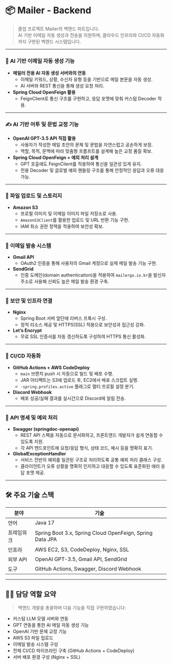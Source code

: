 # 📦 Mailer - Backend
> 졸업 프로젝트 Mailer의 백엔드 파트입니다.  
> AI 기반 이메일 자동 생성과 전송을 지원하며, 클라우드 인프라와 CI/CD 자동화까지 구현된 백엔드 시스템입니다.

---

### 🧠 **AI 기반 이메일 자동 생성 기능**

- **메일러 전용 AI 자동 생성 서버와의 연동**
    - 이메일 키워드, 상황, 수신자 유형 등을 기반으로 메일 본문을 자동 생성.
    - AI 서버와 REST 통신을 통해 생성 요청 처리.
- **Spring Cloud OpenFeign 활용**
    - FeignClient로 통신 구조를 구현하고, 응답 포맷에 맞춰 커스텀 Decoder 적용.

---

### ✍️ **AI 기반 어투 및 문법 교정 기능**

- **OpenAI GPT-3.5 API 직접 활용**
    - 사용자가 작성한 메일 초안의 문체 및 문법을 자연스럽고 공손하게 보정.
    - 역할, 목적, 문맥에 따라 맞춤형 프롬프트를 설계해 높은 교정 품질 확보.
- **Spring Cloud OpenFeign + 예외 처리 설계**
    - GPT 호출에도 FeignClient를 적용하여 통신을 일관성 있게 유지.
    - 전용 Decoder 및 글로벌 예외 핸들링 구조를 통해 안정적인 응답과 오류 대응 가능.

---

### 📂 **파일 업로드 및 스토리지**

- **Amazon S3**
    - 프로필 이미지 및 이메일 이미지 파일 저장소로 사용.
    - `AmazonS3Client`를 활용한 업로드 및 URL 반환 기능 구현.
    - IAM 최소 권한 정책을 적용하여 보안성 확보.

---

### 💌 **이메일 발송 시스템**

- **Gmail API**
    - OAuth2 인증을 통해 사용자의 Gmail 계정으로 실제 메일 발송 기능 구현.
- **SendGrid**
    - 인증 도메인(domain authentication)을 적용하여 `mailergo.io.kr`을 발신자 주소로 사용해 신뢰도 높은 메일 발송 환경 구축.

---

### 🔐 **보안 및 인프라 연결**

- **Nginx**
    - Spring Boot 서버 앞단에 리버스 프록시 구성.
    - 정적 리소스 제공 및 HTTPS(SSL) 적용으로 보안성과 접근성 강화.
- **Let’s Encrypt**
    - 무료 SSL 인증서를 자동 갱신하도록 구성하여 HTTPS 통신 활성화.

---

### 🚀 **CI/CD 자동화**

- **GitHub Actions + AWS CodeDeploy**
    - `main` 브랜치 push 시 자동으로 빌드 및 배포 수행.
    - JAR 아티팩트는 S3에 업로드 후, EC2에서 배포 스크립트 실행.
    - `-spring.profiles.active` 플래그로 멀티 프로필 설정 분기.
- **Discord Webhook**
    - 배포 성공/실패 결과를 실시간으로 Discord에 알림 전송.

---

### 📄 **API 명세 및 예외 처리**

- **Swagger (springdoc-openapi)**
    - REST API 스펙을 자동으로 문서화하고, 프론트엔드 개발자가 쉽게 연동할 수 있도록 지원.
    - 각 API 엔드포인트에 요청/응답 형식, 상태 코드, 예시 등을 명확히 표기.
- **GlobalExceptionHandler**
    - 서비스 전반의 예외를 일관된 구조로 처리하도록 공통 예외 처리 클래스 구성.
    - 클라이언트가 오류 상황을 명확히 인지하고 대응할 수 있도록 표준화된 에러 응답 포맷 제공.

---

## 🛠 주요 기술 스택

| 분야 | 기술 |
|------|------|
| 언어 | Java 17 |
| 프레임워크 | Spring Boot 3.x, Spring Cloud OpenFeign, Spring Data JPA |
| 인프라 | AWS EC2, S3, CodeDeploy, Nginx, SSL |
| 외부 API | OpenAI GPT-3.5, Gmail API, SendGrid |
| 도구 | GitHub Actions, Swagger, Discord Webhook |

---

## 🙋‍♂️ 담당 역할 요약

> 백엔드 개발을 총괄하며 다음 기능을 직접 구현하였습니다:
- 커스텀 LLM 모델 서버와 연동
- GPT 연동을 통한 AI 메일 자동 생성 기능
- OpenAI 기반 문체 교정 기능
- AWS S3 파일 업로드
- 이메일 발송 시스템 구성
- 전체 CI/CD 파이프라인 구축 (GitHub Actions + CodeDeploy)
- 서버 배포 환경 구성 (Nginx + SSL)
